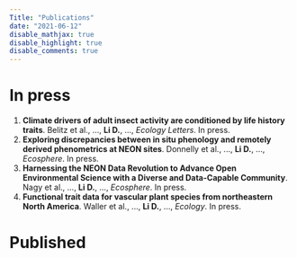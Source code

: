 ```yaml
---
Title: "Publications"
date: "2021-06-12"
disable_mathjax: true
disable_highlight: true
disable_comments: true
---
```

<center>
<a target="_blank" href="https://scholar.google.com/citations?user=0I2wXJQAAAAJ&hl=en"><i class="ai ai-google-scholar ai-2x"></i></a> 
<a target="_blank" href="https://www.researchgate.net/profile/Daijiang_Li"><i class="ai ai-researchgate ai-2x"></i></a> 
<a target="_blank" href="https://publons.com/a/719613/"><i class="ai ai-publons ai-2x"></i></a>
</center>

<!---

# In press

<ol>

<li> <b>The role of functional strategies in global plant distribution</b>. Liao H., <b>Li D.</b>, et al. <i>Ecography</i>. In press. <a href="https://onlinelibrary.wiley.com/doi/full/10.1111/ecog.05476" target="_blank" title="Text through DOI"><i class="ai ai-doi"></i></a> </li> 
</ol>

-->

# In press

<ol>

<li> <b>Climate drivers of adult insect activity are conditioned by life history traits</b>. Belitz et al., ..., <b>Li D.</b>, ..., <i>Ecology Letters</i>. In press. <a href="https://onlinelibrary.wiley.com/doi/10.1111/ele.13889" target="_blank" title="Text through DOI"><i class="ai ai-doi"></i></a> </li> 

<li> <b>Exploring discrepancies between in situ phenology and remotely derived phenometrics at NEON sites</b>. Donnelly et al., ..., <b>Li D.</b>, ..., <i>Ecosphere</i>. In press. <a href="" target="_blank" title="Text through DOI"><i class="ai ai-doi"></i></a> </li> 

<li> <b>Harnessing the NEON Data Revolution to Advance Open Environmental Science with a Diverse and Data-Capable Community</b>. Nagy et al., ..., <b>Li D.</b>, ..., <i>Ecosphere</i>. In press. <a href="" target="_blank" title="Text through DOI"><i class="ai ai-doi"></i></a> </li> 

<li> <b>Functional trait data for vascular plant species from northeastern North America</b>. Waller et al., ..., <b>Li D.</b>, ..., <i>Ecology</i>. In press. <a href="https://esajournals.onlinelibrary.wiley.com/doi/10.1002/ecy.3527" target="_blank" title="Text through DOI"><i class="ai ai-doi"></i></a> </li> 

</ol>

# Published
